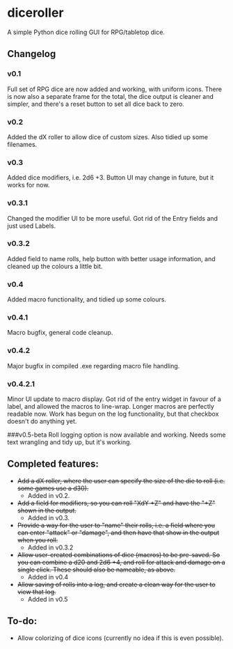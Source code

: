 # diceroller
A simple Python dice rolling GUI for RPG/tabletop dice.

## Changelog
### v0.1
Full set of RPG dice are now added and working, with uniform icons. There is now also a separate frame for the total, the dice output is cleaner and simpler, and there's a reset button to set all dice back to zero.

### v0.2
Added the dX roller to allow dice of custom sizes. Also tidied up some filenames.

### v0.3
Added dice modifiers, i.e. 2d6 +3. Button UI may change in future, but it works for now.

### v0.3.1
Changed the modifier UI to be more useful. Got rid of the Entry fields and just used Labels.

### v0.3.2
Added field to name rolls, help button with better usage information, and cleaned up the colours a little bit.

### v0.4
Added macro functionality, and tidied up some colours.

### v0.4.1
Macro bugfix, general code cleanup.

### v0.4.2
Major bugfix in compiled .exe regarding macro file handling.

### v0.4.2.1
Minor UI update to macro display. Got rid of the entry widget in favour of a label, and allowed the macros to line-wrap. Longer macros are perfectly readable now. Work has begun on the log functionality, but that checkbox doesn't do anything yet.

###v0.5-beta
Roll logging option is now available and working. Needs some text wrangling and tidy up, but it's working.

## Completed features:

 - ~~Add a dX roller, where the user can specify the size of the die to roll (i.e. some games use a d30).~~
	- Added in v0.2.
 - ~~Add a field for modifiers, so you can roll "XdY +Z" and have the "+Z" shown in the output.~~
	- Added in v0.3.
 - ~~Provide a way for the user to "name" their rolls, i.e. a field where you can enter "attack" or "damage", and then have that show in the output when you roll.~~
	- Added in v0.3.2
 - ~~Allow user-created combinations of dice (macros) to be pre-saved. So you can combine a d20 and 2d6 +4, and roll for attack and damage on a single click. These should also be nameable, as above.~~
	- Added in v0.4
 - ~~Allow saving of rolls into a log, and create a clean way for the user to view that log.~~
	- Added in v0.5

## To-do:
 - Allow colorizing of dice icons (currently no idea if this is even possible).
